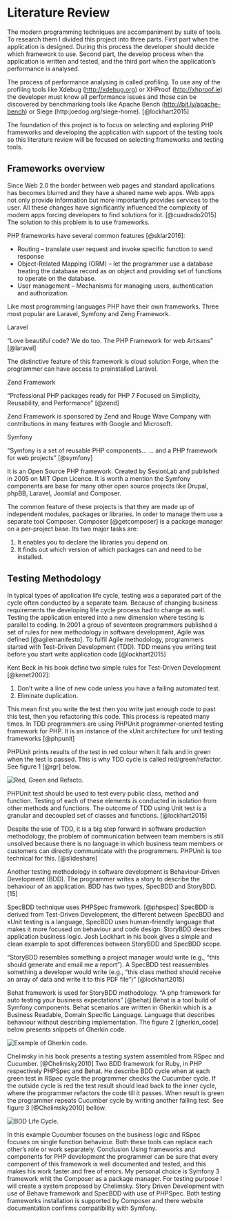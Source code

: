 # Literature Review #

The modern programming techniques are accompaniment by suite of tools. To research them I divided this project into three parts. First part when the application is designed. During this process the developer should decide which framework to use. Second part, the develop process when the application is written and tested, and the third part when the application’s performance is analysed.

The process of performance analysing is called profiling. To use any of the profiling tools like Xdebug (http://xdebug.org) or XHProof (http://xhproof.ie) the developer must know all performance issues and those can be discovered by benchmarking tools like Apache Bench (http://bit.ly/apache-bench) or Siege (http:joedog.org/siege-home). [@lockhart2015]

The foundation of this project is to focus on selecting and exploring PHP frameworks and developing the application with support of the testing tools so this literature review will be focused on selecting frameworks and testing tools.

## Frameworks overview ##

Since Web 2.0 the border between web pages and standard applications has becomes blurred and they have a shared name web apps. Web apps not only provide information but more importantly provides services to the user. All these changes have significantly influenced the complexity of modern apps forcing developers to find solutions for it. [@cuadrado2015] The solution to this problem is to use frameworks. 

PHP frameworks have several common features [@sklar2016]:

*	Routing – translate user request and invoke specific function to send response
*	Object-Related Mapping (ORM) – let the programmer use a database treating the database record as on object and providing set of functions to operate on the database.
*	User management – Mechanisms for managing users, authentication and authorization.

Like most programming languages PHP have their own frameworks. Three most popular are Laravel, Symfony and Zeng Framework.

Laravel

“Love beautiful code? We do too.
The PHP Framework for web Artisans” [@laravel]

The distinctive feature of this framework is cloud solution Forge, when the programmer can have access to preinstalled Laravel.

Zend Framework

“Professional PHP packages ready for PHP 7
Focused on Simplicity, Reusability, and Performance” [@zend]

Zend Framework is sponsored by Zend and Rouge Wave Company with contributions in many features with Google and Microsoft.

Symfony

“Symfony is a set of reusable PHP components...
... and a PHP framework for web projects” [@symfony]

It is an Open Source PHP framework. Created by SesionLab and published in 2005 on MIT Open Licence. It is worth a mention the Symfony components are base for many other open source projects like Drupal, phpBB, Laravel, Joomla! and Composer. 

The common feature of these projects is that they are made up of independent modules, packages or libraries. In order to manage them use a separate tool Composer. Composer [@getcomposer] is a package manager on a per-project base. Its two major tasks are:

1.	It enables you to declare the libraries you depend on.
2.	It finds out which version of which packages can and need to be installed.

## Testing Methodology ##

In typical types of application life cycle, testing was a separated part of the cycle often conducted by a separate team. Because of changing business requirements the developing life cycle process had to change as well. Testing the application entered into a new dimension where testing is parallel to coding. In 2001 a group of seventeen programmers published a set of rules for new methodology in software development, Agile was defined [@agilemanifesto]. To fulfil Agile methodology, programmers started with Test-Driven Development (TDD). TDD means you writing test before you start write application code [@lockhart2015]

Kent Beck in his book define two simple rules for Test-Driven Development [@kenet2002]:

1.	Don’t write a line of new code unless you have a failing automated test.
2.	Eliminate duplication.

This mean first you write the test then you write just enough code to past this test, then you refactoring this code. This process is repeated many times.
In TDD programmers are using PHPUnit programmer-oriented testing framework for PHP. It is an instance of the xUnit architecture for unit testing frameworks [@phpunit]

PHPUnit prints results of the test in red colour when it fails and in green when the test is passed. This is why TDD cycle is called red/green/refactor. See figure 1 [@rgr] below.
 
![Red, Green and Refacto.](./02_figures/red_green_and_refactor.png)

PHPUnit test should be used to test every public class, method and function. Testing of each of these elements is conducted in isolation from other methods and functions. The outcome of TDD using Unit test is a granular and decoupled set of classes and functions. [@lockhart2015]

Despite the use of TDD, it is a big step forward in software production methodology, the problem of communication between team members is still unsolved because there is no language in which business team members or customers can directly communicate with the programmers. PHPUnit is too technical for this. [@slideshare]

Another testing methodology in software development is Behaviour-Driven Development (BDD). The programmer writes a story to describe the behaviour of an application. BDD has two types, SpecBDD and StoryBDD. [15]

SpecBDD technique uses PHPSpec framework. [@phpspec] SpecBDD is derived from Test-Driven Development, the different between SpecBDD and xUnit testing is a language, SpecBDD uses human-friendly language that makes it more focused on behaviour and code design. 
StoryBDD describes application business logic. Josh Lockhart in his book gives a simple and clean example to spot differences between StoryBDD and SpecBDD scope.

“StoryBDD resembles something a project manager would write (e.g., “this should generate and email me a report”). A SpecBDD test reassembles something a developer would write (e.g., “this class method should receive an array of data and write it to this PDF file”)” [@lockhart2015]

Behat framework is used for StoryBDD methodology. “A php framework for auto testing your business expectations” [@behat] Behat is a tool build of Symfony components. Behat scenarios are written in Gherkin which is a Business Readable, Domain Specific Language. Language that describes behaviour without describing implementation. The figure 2 [gherkin_code] below presents snippets of Gherkin code.

![Example of Gherkin code.](./02_figures/example_of_gherkin_code.png)


Chelimsky in his book presents a testing system assembled from RSpec and Cucumber. [@Chelimsky2010] Two BDD framework for Ruby, in PHP respectively PHPSpec and Behat. He describe BDD cycle when at each green test in RSpec cycle the programmer checks the Cucumber cycle. If the outside cycle is red the test result should lead back to the inner cycle, where the programmer refactors the code till it passes. When result is green the programmer repeats Cucumber cycle by writing another failing test. See figure 3 [@Chelimsky2010] bellow.
 
![BDD Life Cycle.](./02_figures/bdd_lifecycle.png)

In this example Cucumber focuses on the business logic and RSpec focuses on single function behaviour. Both these tools can replace each other’s role or work separately.
Conclusion
Using frameworks and components for PHP development the programmer can be sure that every component of this framework is well documented and tested, and this makes his work faster and free of errors. My personal choice is Symfony 3 framework whit the Composer as a package manager. For testing purpose I will create a system proposed by Chelimsky. Story Driven Development with use of Behave framework and SpecBDD with use of PHPSpec. Both testing frameworks installation is supported by Composer and there website documentation confirms compatibility with Symfony. 
